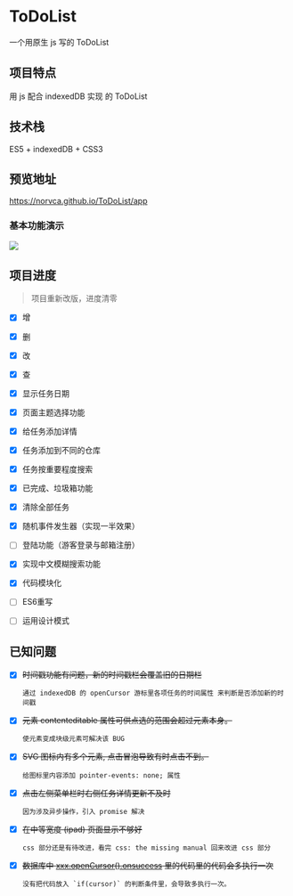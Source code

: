 

# ToDoList

一个用原生 js 写的 ToDoList



## 项目特点

用 js 配合 indexedDB 实现 的 ToDoList 



## 技术栈

ES5 + indexedDB + CSS3 



## 预览地址

https://norvca.github.io/ToDoList/app

### 基本功能演示

![](http://g.recordit.co/Mk7Wi0lryD.gif)



## 项目进度

>  项目重新改版，进度清零

- [x] 增
- [x] 删
- [x] 改
- [x] 查
- [x] 显示任务日期
- [x] 页面主题选择功能
- [x] 给任务添加详情
- [x] 任务添加到不同的仓库
- [x] 任务按重要程度搜索
- [x] 已完成、垃圾箱功能
- [x] 清除全部任务
- [x] 随机事件发生器（实现一半效果）
- [ ] 登陆功能（游客登录与邮箱注册）
- [x] 实现中文模糊搜索功能
- [x] 代码模块化
- [ ] ES6重写
- [ ] 运用设计模式


## 已知问题

- [x] ~~时间戳功能有问题，新的时间戳栏会覆盖旧的日期栏~~

      通过 indexedDB 的 openCursor 游标里各项任务的时间属性 来判断是否添加新的时间戳

- [x] ~~元素 contenteditable 属性可供点选的范围会超过元素本身。~~

      使元素变成块级元素可解决该 BUG

- [x] ~~SVG 图标内有多个元素, 点击冒泡导致有时点击不到。~~

      给图标里内容添加 pointer-events: none; 属性

- [x] ~~点击左侧菜单栏时右侧任务详情更新不及时~~

      因为涉及异步操作，引入 promise 解决

- [x] ~~在中等宽度 (ipad) 页面显示不够好~~

      css 部分还是有待改进，看完 css: the missing manual 回来改进 css 部分

- [x] ~~数据库中  [xxx.openCursor().onsuccess](https://github.com/norvca/ToDoList/blob/1935a84e905c1bcc7dcb5afc021bc6603b771977/app/assets/js/modules/DB.js#L132)   里的代码里的代码会多执行一次~~

      没有把代码放入 `if(cursor)` 的判断条件里，会导致多执行一次。